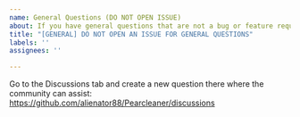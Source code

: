 ```yaml
---
name: General Questions (DO NOT OPEN ISSUE)
about: If you have general questions that are not a bug or feature request, please go to the Discussions tab and open a new question
title: "[GENERAL] DO NOT OPEN AN ISSUE FOR GENERAL QUESTIONS"
labels: ''
assignees: ''

---
```


Go to the Discussions tab and create a new question there where the community can assist:
https://github.com/alienator88/Pearcleaner/discussions
